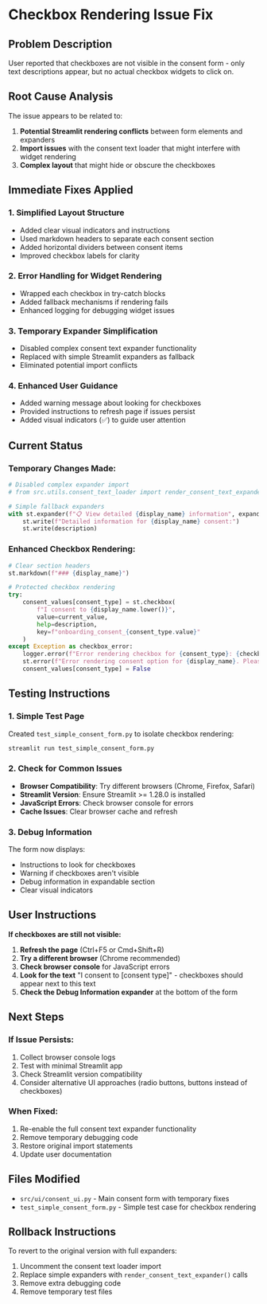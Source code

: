 # Checkbox Rendering Issue Fix

## Problem Description
User reported that checkboxes are not visible in the consent form - only text descriptions appear, but no actual checkbox widgets to click on.

## Root Cause Analysis
The issue appears to be related to:
1. **Potential Streamlit rendering conflicts** between form elements and expanders
2. **Import issues** with the consent text loader that might interfere with widget rendering
3. **Complex layout** that might hide or obscure the checkboxes

## Immediate Fixes Applied

### 1. **Simplified Layout Structure**
- Added clear visual indicators and instructions
- Used markdown headers to separate each consent section
- Added horizontal dividers between consent items
- Improved checkbox labels for clarity

### 2. **Error Handling for Widget Rendering**
- Wrapped each checkbox in try-catch blocks
- Added fallback mechanisms if rendering fails
- Enhanced logging for debugging widget issues

### 3. **Temporary Expander Simplification**
- Disabled complex consent text expander functionality
- Replaced with simple Streamlit expanders as fallback
- Eliminated potential import conflicts

### 4. **Enhanced User Guidance**
- Added warning message about looking for checkboxes
- Provided instructions to refresh page if issues persist
- Added visual indicators (✅) to guide user attention

## Current Status

### **Temporary Changes Made:**
```python
# Disabled complex expander import
# from src.utils.consent_text_loader import render_consent_text_expander, load_consent_text

# Simple fallback expanders
with st.expander(f"📋 View detailed {display_name} information", expanded=False):
    st.write(f"Detailed information for {display_name} consent:")
    st.write(description)
```

### **Enhanced Checkbox Rendering:**
```python
# Clear section headers
st.markdown(f"### {display_name}")

# Protected checkbox rendering
try:
    consent_values[consent_type] = st.checkbox(
        f"I consent to {display_name.lower()}",
        value=current_value,
        help=description,
        key=f"onboarding_consent_{consent_type.value}"
    )
except Exception as checkbox_error:
    logger.error(f"Error rendering checkbox for {consent_type}: {checkbox_error}")
    st.error(f"Error rendering consent option for {display_name}. Please refresh the page.")
    consent_values[consent_type] = False
```

## Testing Instructions

### **1. Simple Test Page**
Created `test_simple_consent_form.py` to isolate checkbox rendering:
```bash
streamlit run test_simple_consent_form.py
```

### **2. Check for Common Issues**
- **Browser Compatibility**: Try different browsers (Chrome, Firefox, Safari)
- **Streamlit Version**: Ensure Streamlit >= 1.28.0 is installed
- **JavaScript Errors**: Check browser console for errors
- **Cache Issues**: Clear browser cache and refresh

### **3. Debug Information**
The form now displays:
- Instructions to look for checkboxes
- Warning if checkboxes aren't visible
- Debug information in expandable section
- Clear visual indicators

## User Instructions

**If checkboxes are still not visible:**

1. **Refresh the page** (Ctrl+F5 or Cmd+Shift+R)
2. **Try a different browser** (Chrome recommended)
3. **Check browser console** for JavaScript errors
4. **Look for the text** "I consent to [consent type]" - checkboxes should appear next to this text
5. **Check the Debug Information expander** at the bottom of the form

## Next Steps

### **If Issue Persists:**
1. Collect browser console logs
2. Test with minimal Streamlit app
3. Check Streamlit version compatibility
4. Consider alternative UI approaches (radio buttons, buttons instead of checkboxes)

### **When Fixed:**
1. Re-enable the full consent text expander functionality
2. Remove temporary debugging code
3. Restore original import statements
4. Update user documentation

## Files Modified
- `src/ui/consent_ui.py` - Main consent form with temporary fixes
- `test_simple_consent_form.py` - Simple test case for checkbox rendering

## Rollback Instructions
To revert to the original version with full expanders:
1. Uncomment the consent text loader import
2. Replace simple expanders with `render_consent_text_expander()` calls
3. Remove extra debugging code
4. Remove temporary test files